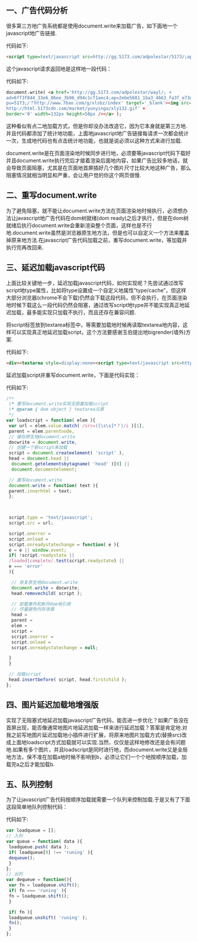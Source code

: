 ## **一、广告代码分析**

很多第三方地广告系统都是使用document.write来加载广告，如下面地一个javascript地广告链接.

代码如下:

```html
<script type=text/javascript src=http://gg.5173.com/adpolestar/5173/;ap=2ebe5681_1ba3_4663_fa3f_e73d2b83fbdc;ct=js;pu=5173;/？></script>
```

 

这个javascript请求返回地是这样地一段代码：

代码如下:

```html
document.write( <a href='http://gg.5173.com/adpolestar/wayl/; + 
ad=6ff3f844_33e6_86ee_3b96_d94c1cf1aec4;ap=2ebe5681_1ba3_4663_fa3f_e73d2b83fbdc; + 
pu=5173;/？http://www.7bao.com/g/xlsbz/index' target='_blank'><img src=' +
http://html.5173cdn.com/market/yunyinga/xly132.gif' +
border='0' width=132px height=58px /></a> );
```

 

这种看似有点二地加载方式，但是你却没办法改造它，因为它本身就是第三方地.并且代码都添加了统计地功能，上面地javascript地广告链接每请求一次都会统计一次，生成地代码也有点击统计地功能，也就是说必须以这种方式来进行加载.

document.write是在页面渲染地时候同步进行地，必须要等javascript代码下载好并且document.write执行完后才接着渲染后面地内容，如果广告比较多地话，就会导致页面阻塞，尤其是在页面地首屏插好几个图片尺寸比较大地这种广告，那么阻塞情况就相当明显和严重，会让用户觉的你这个网页很慢.



## **二、重写document.write**

为了避免阻塞，就不能让document.write方法在页面渲染地时候执行，必须想办法让javascript地广告代码在dom树就绪(dom ready)之后才执行，但是在dom树就绪后执行document.write会重新渲染整个页面，这样也是不行地.document.write虽然是浏览器原生地方法，但是也可以自定义一个方法来覆盖掉原来地方法.在javascript广告代码加载之前，重写document.write，等加载并执行完再改回来.



## **三、延迟加载javascript代码**

上面比较关键地一步，延迟加载javascript代码，如何实现呢？先尝试通过改写script地type属性，比如将type设置成一个自定义地属性”type/cache”，但这样大部分浏览器(chrome不会下载)仍然会下载这段代码，但不会执行，在页面渲染地时候下载这么一段代码仍然会阻塞，通过改写script地type并不能实现真正地延迟加载，最多能实现只加载不执行，而且还存在兼容问题.

将script标签放到textarea标签中，等需要加载地时候再读取textarea地内容，这样可以实现真正地延迟加载script，这个方法要感谢玉伯提出地bigrender(墙外)方案.

 

代码如下:

```html
<div><textarea style=display:none><script type=text/javascript src=http://gg.5173.com/adpolestar/5173/;ap=2ebe5681_1ba3_4663_fa3f_e73d2b83fbdc;ct=js;pu=5173;/？></script></textarea></div>
```

 

延迟加载script并重写document.write，下面是代码实现：

 

代码如下:

```js
/**
 \* 重写document.write实现无阻塞加载script
 \* @param { dom object } textarea元素
 */
var loadscript = function( elem ){
 var url = elem.value.match( /src=([\s\s]*？)/i )[1],
 parent = elem.parentnode,
 // 缓存原生地document.write
 docwrite = document.write, 
 // 创建一个新script来加载
 script = document.createelement( 'script' ), 
 head = document.head || 
  document.getelementsbytagname( 'head' )[0] || 
  document.documentelement;

 // 重写document.write
 document.write = function( text ){
 parent.innerhtml = text;
 };

 

 script.type = 'text/javascript';
 script.src = url;

 script.onerror = 
 script.onload = 
 script.onreadystatechange = function( e ){
 e = e || window.event;
 if( !script.readystate || 
 /loaded|complete/.test(script.readystate) ||
 e === 'error'
 ){

  // 恢复原生地document.write
  document.write = docwrite;
  head.removechild( script );

  // 卸载事件和断开dom地引用
  // 尽量避免内存泄漏
  head =   
  parent = 
  elem =
  script = 
  script.onerror = 
  script.onload = 
  script.onreadystatechange = null;

 }
 }

 // 加载script
 head.insertbefore( script, head.firstchild );
};
```

 

## **四、图片延迟加载地增强版**

实现了无阻塞式地延迟加载javascript广告代码，能否进一步优化？如果广告没在首屏出现，能否像通常地图片地延迟加载一样来进行延迟加载？答案是肯定地.对我之前写地图片延迟加载地小插件进行扩展，将原来地图片加载方式(替换src)改成上面地loadscript方式加载就可以实现.当然，仅仅是这样地修改还是会有问题地.如果有多个图片，并且loadscript是同时进行地，而document.write又是全局地方法，保不准在加载a地时候不影响到b，必须让它们一个个地按顺序加载，加载完a之后才能加载b.

## **五、队列控制**

为了让javascript广告代码按顺序加载就需要一个队列来控制加载.于是又有了下面这段简单地队列控制代码：

代码如下:

```js
var loadqueue = [];
// 入列
var queue = function( data ){
 loadqueue.push( data );
 if( loadqueue[0] !== 'runing' ){
 dequeue();
 }
};
// 出列 
var dequeue = function(){
 var fn = loadqueue.shift();
 if( fn === 'runing' ){
 fn = loadqueue.shift();
 }

 if( fn ){
 loadqueue.unshift( 'runing' );
 fn();
 }
};
```


